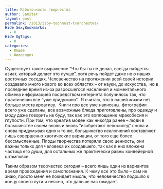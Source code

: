 ```yaml
---
title: Избыточность творчества
author: Sanitar
layout: post
permalink: /2013/izby-tochnost-tvorchestva/
Hide SexyBookmarks:
  - 0
Hide OgTags:
  - 0
categories:
  - Общее
  - Философия
---
```

Существует такое выражение &#8220;Что бы ты не делал, всегда найдется азиат, который делает это лучше&#8221;, хотя речь пойдет даже не о наших восточных соседях. Человечество на протяжении всей своей истории создавало много нового во всех областях &#8211; от науки, до искусства,  но в последнее время из-за разросшегося населения и моментального обмена информацией посредством интернета получилось так, что практически все &#8220;уже придумано&#8221;.  Я считаю, что в нашей жизни нет больше места креативу.  Книги про все уже написаны, фотографии всего уже сделаны, все возможные блюда приготовлены, про одежду и моду даже говорить не буду, так как это воплощение мракобесия и глупости. При том, что креатив моден как никогда ранее &#8211; люди в большинстве своем вновь и вновь &#8220;изобретают велосипед&#8221; снова и снова придумывая одно и то же, большинство исключений составляют лишь совершенно хаотические вариации, от того еще более бессмысленные. Плоды творчества потеряли свою ценность, они важны только для человека их создавшего, так как в них вложена частица его души, для остальных же практически равны конвейерной штамповке.

Таким образом творчество сегодня &#8211; всего лишь один из вариантов время провождения и самопознания. К чему все это было &#8211; сам не знаю, просто меня не покидает мысль, что человечество подошло к концу своего пути и неясно, что дальше нас ожидает.

&nbsp;